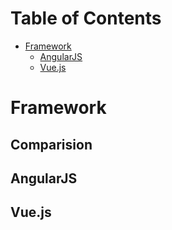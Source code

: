 # Table of Contents

- [Framework](#Framework)
  - [AngularJS](#AngularJS)
  - [Vue.js](#Vue.js)
  
  
# Framework

## Comparision  


## AngularJS



## Vue.js
